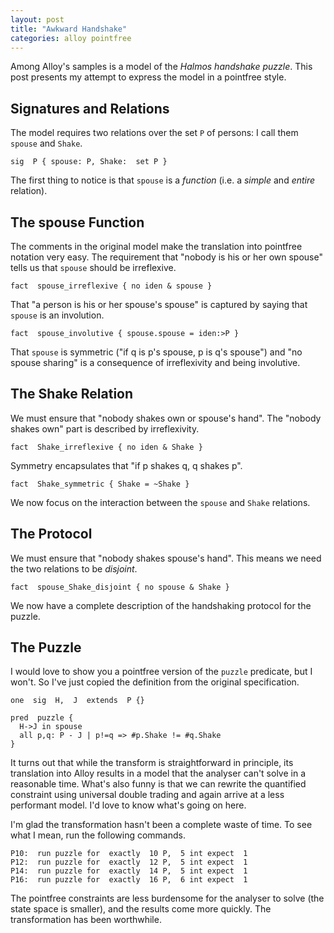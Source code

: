 ```yaml
---
layout: post
title: "Awkward Handshake"
categories: alloy pointfree
---
```


Among Alloy's samples is a model of the *Halmos handshake puzzle*. This post presents my attempt to express the model in a pointfree style.

## Signatures and Relations

The model requires two relations over the set `P` of persons: I call them `spouse` and `Shake`.

```alloy
sig  P { spouse: P, Shake:  set P }
```

The first thing to notice is that `spouse` is a *function* (i.e. a *simple* and *entire* relation).

## The spouse Function

The comments in the original model make the translation into pointfree notation very easy. The requirement that "nobody is his or her own spouse" tells us that `spouse` should be irreflexive.

```alloy
fact  spouse_irreflexive { no iden & spouse }
```

That "a person is his or her spouse's spouse" is captured by saying that `spouse` is an involution.

```alloy
fact  spouse_involutive { spouse.spouse = iden:>P }
```

That `spouse` is symmetric ("if q is p's spouse, p is q's spouse") and "no spouse sharing" is a consequence of irreflexivity and being involutive.

## The Shake Relation

We must ensure that "nobody shakes own or spouse's hand". The "nobody shakes own" part is described by irreflexivity.

```alloy
fact  Shake_irreflexive { no iden & Shake }
```

Symmetry encapsulates that "if p shakes q, q shakes p".

```alloy
fact  Shake_symmetric { Shake = ~Shake }
```

We now focus on the interaction between the `spouse` and `Shake` relations.

## The Protocol

We must ensure that "nobody shakes spouse's hand". This means we need the two relations to be *disjoint*.

```alloy
fact  spouse_Shake_disjoint { no spouse & Shake }
```

We now have a complete description of the handshaking protocol for the puzzle.

## The Puzzle

I would love to show you a pointfree version of the `puzzle` predicate, but I won't. So I've just copied the definition from the original specification.

```alloy
one  sig  H,  J  extends  P {}

pred  puzzle {
  H->J in spouse
  all p,q: P - J | p!=q => #p.Shake != #q.Shake
}

```

It turns out that while the transform is straightforward in principle, its translation into Alloy results in a model that the analyser can't solve in a reasonable time. What's also funny is that we can rewrite the quantified constraint using universal double trading and again arrive at a less performant model. I'd love to know what's going on here.


I'm glad the transformation hasn't been a complete waste of time. To see what I mean, run the following commands.

```alloy
P10:  run puzzle for  exactly  10 P,  5 int expect  1
P12:  run puzzle for  exactly  12 P,  5 int expect  1
P14:  run puzzle for  exactly  14 P,  5 int expect  1
P16:  run puzzle for  exactly  16 P,  6 int expect  1
```

The pointfree constraints are less burdensome for the analyser to solve (the state space is smaller), and the results come more quickly.  The transformation has been worthwhile.